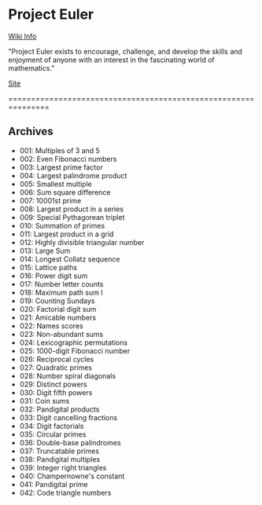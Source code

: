 # Project Euler  
  
[Wiki Info](https://en.wikipedia.org/wiki/Project_Euler)  
  
"Project Euler exists to encourage, challenge, and develop the skills and enjoyment of anyone with an interest in the fascinating world of mathematics."  
  
[Site](https://projecteuler.net/)  
  
===============================================================  
## Archives  

- 001: Multiples of 3 and 5
- 002: Even Fibonacci numbers
- 003: Largest prime factor
- 004: Largest palindrome product
- 005: Smallest multiple
- 006: Sum square difference  
- 007: 10001st prime  
- 008: Largest product in a series  
- 009: Special Pythagorean triplet  
- 010: Summation of primes  
- 011: Largest product in a grid  
- 012: Highly divisible triangular number  
- 013: Large Sum  
- 014: Longest Collatz sequence  
- 015: Lattice paths  
- 016: Power digit sum  
- 017: Number letter counts  
- 018: Maximum path sum I  
- 019: Counting Sundays  
- 020: Factorial digit sum  
- 021: Amicable numbers  
- 022: Names scores  
- 023: Non-abundant sums  
- 024: Lexicographic permutations  
- 025: 1000-digit Fibonacci number  
- 026: Reciprocal cycles
- 027: Quadratic primes
- 028: Number spiral diagonals  
- 029: Distinct powers  
- 030: Digit fifth powers
- 031: Coin sums
- 032: Pandigital products
- 033: Digit cancelling fractions
- 034: Digit factorials
- 035: Circular primes
- 036: Double-base palindromes
- 037: Truncatable primes
- 038: Pandigital multiples  
- 039: Integer right triangles  
- 040: Champernowne's constant  
- 041: Pandigital prime  
- 042: Code triangle numbers